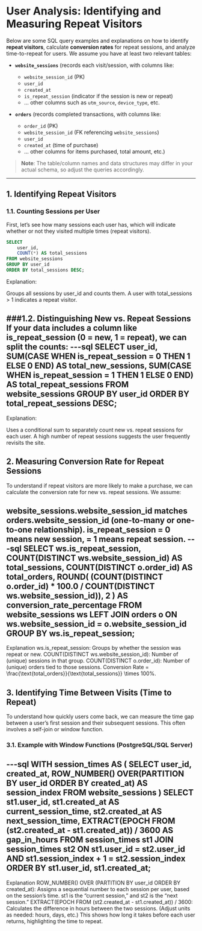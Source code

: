 # User Analysis: Identifying and Measuring Repeat Visitors

Below are some SQL query examples and explanations on how to identify **repeat visitors**, calculate **conversion rates** for repeat sessions, and analyze time-to-repeat for users. We assume you have at least two relevant tables:

- **`website_sessions`** (records each visit/session, with columns like:  
  - `website_session_id` (PK)  
  - `user_id`  
  - `created_at`  
  - `is_repeat_session` (indicator if the session is new or repeat)  
  - … other columns such as `utm_source`, `device_type`, etc.

- **`orders`** (records completed transactions, with columns like:  
  - `order_id` (PK)  
  - `website_session_id` (FK referencing `website_sessions`)  
  - `user_id`  
  - `created_at` (time of purchase)  
  - … other columns for items purchased, total amount, etc.)

> **Note**: The table/column names and data structures may differ in your actual schema, so adjust the queries accordingly.

---

## 1. Identifying Repeat Visitors

### 1.1. Counting Sessions per User

First, let’s see how many sessions each user has, which will indicate whether or not they visited multiple times (repeat visitors).

```sql
SELECT
    user_id,
    COUNT(*) AS total_sessions
FROM website_sessions
GROUP BY user_id
ORDER BY total_sessions DESC;

```
Explanation:

Groups all sessions by user_id and counts them.
A user with total_sessions > 1 indicates a repeat visitor.

###1.2. Distinguishing New vs. Repeat Sessions
If your data includes a column like is_repeat_session (0 = new, 1 = repeat), we can split the counts:
---sql
SELECT
    user_id,
    SUM(CASE WHEN is_repeat_session = 0 THEN 1 ELSE 0 END) AS total_new_sessions,
    SUM(CASE WHEN is_repeat_session = 1 THEN 1 ELSE 0 END) AS total_repeat_sessions
FROM website_sessions
GROUP BY user_id
ORDER BY total_repeat_sessions DESC;
---
Explanation:

Uses a conditional sum to separately count new vs. repeat sessions for each user.
A high number of repeat sessions suggests the user frequently revisits the site.

## 2. Measuring Conversion Rate for Repeat Sessions
To understand if repeat visitors are more likely to make a purchase, we can calculate the conversion rate for new vs. repeat sessions. We assume:

website_sessions.website_session_id matches orders.website_session_id (one-to-many or one-to-one relationship).
is_repeat_session = 0 means new session, = 1 means repeat session.
---sql
SELECT
    ws.is_repeat_session,
    COUNT(DISTINCT ws.website_session_id) AS total_sessions,
    COUNT(DISTINCT o.order_id) AS total_orders,
    ROUND(
        (COUNT(DISTINCT o.order_id) * 100.0 
         / COUNT(DISTINCT ws.website_session_id)),
        2
    ) AS conversion_rate_percentage
FROM website_sessions ws
LEFT JOIN orders o 
    ON ws.website_session_id = o.website_session_id
GROUP BY ws.is_repeat_session;
---
Explanation
ws.is_repeat_session: Groups by whether the session was repeat or new.
COUNT(DISTINCT ws.website_session_id): Number of (unique) sessions in that group.
COUNT(DISTINCT o.order_id): Number of (unique) orders tied to those sessions.
Conversion Rate = \frac{\text{total_orders}}{\text{total_sessions}} \times 100\%.

## 3. Identifying Time Between Visits (Time to Repeat)
To understand how quickly users come back, we can measure the time gap between a user’s first session and their subsequent sessions. This often involves a self-join or window function.

### 3.1. Example with Window Functions (PostgreSQL/SQL Server)
---sql
WITH session_times AS (
    SELECT
        user_id,
        created_at,
        ROW_NUMBER() OVER(PARTITION BY user_id ORDER BY created_at) AS session_index
    FROM website_sessions
)
SELECT
    st1.user_id,
    st1.created_at AS current_session_time,
    st2.created_at AS next_session_time,
    EXTRACT(EPOCH FROM (st2.created_at - st1.created_at)) / 3600 AS gap_in_hours
FROM session_times st1
JOIN session_times st2 
    ON st1.user_id = st2.user_id
   AND st1.session_index + 1 = st2.session_index
ORDER BY st1.user_id, st1.created_at;
---
Explanation
ROW_NUMBER() OVER (PARTITION BY user_id ORDER BY created_at): Assigns a sequential number to each session per user, based on the session’s time.
st1 is the “current session,” and st2 is the “next session.”
EXTRACT(EPOCH FROM (st2.created_at - st1.created_at)) / 3600: Calculates the difference in hours between the two sessions. (Adjust units as needed: hours, days, etc.)
This shows how long it takes before each user returns, highlighting the time to repeat.
